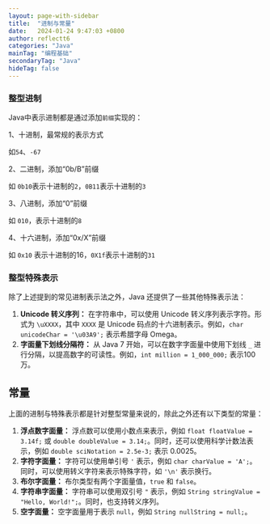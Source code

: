 ```yaml
---
layout: page-with-sidebar
title:  "进制与常量"
date:   2024-01-24 9:47:03 +0800
author: reflectt6
categories: "Java"
mainTag: "编程基础"
secondaryTag: "Java"
hideTag: false
---
```


### 整型进制

Java中表示进制都是通过添加`前缀`实现的：

1、十进制，最常规的表示方式

如`54`、`-67`

2、二进制，添加“0b/B”前缀

如 `0b10`表示十进制的`2`，`0B11`表示十进制的`3`

3、八进制，添加“0”前缀

如 `010`，表示十进制的`8`

4、十六进制，添加“0x/X”前缀

如 `0x10` 表示十进制的16，`0X1f`表示十进制的`31`



### 整型特殊表示

除了上述提到的常见进制表示法之外，Java 还提供了一些其他特殊表示法：

1. **Unicode 转义序列：** 在字符串中，可以使用 Unicode 转义序列表示字符。形式为 `\uXXXX`，其中 `XXXX` 是 Unicode 码点的十六进制表示。例如，`char unicodeChar = '\u03A9';` 表示希腊字母 Omega。
2. **字面量下划线分隔符：** 从 Java 7 开始，可以在数字字面量中使用下划线 `_` 进行分隔，以提高数字的可读性。例如，`int million = 1_000_000;` 表示100万。



## 常量

上面的进制与特殊表示都是针对整型常量来说的，除此之外还有以下类型的常量：

1. **浮点数字面量：** 浮点数可以使用小数点来表示，例如 `float floatValue = 3.14f;` 或 `double doubleValue = 3.14;`。同时，还可以使用科学计数法表示，例如 `double sciNotation = 2.5e-3;` 表示 0.0025。
2. **字符字面量：** 字符可以使用单引号 `'` 表示，例如 `char charValue = 'A';`。同时，可以使用转义字符来表示特殊字符，如 `'\n'` 表示换行。
3. **布尔字面量：** 布尔类型有两个字面量值，`true` 和 `false`。
4. **字符串字面量：** 字符串可以使用双引号 `"` 表示，例如 `String stringValue = "Hello, World!";`。同时，也支持转义序列。
5. **空字面量：** 空字面量用于表示 `null`，例如 `String nullString = null;`。
